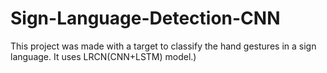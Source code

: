 # Sign-Language-Detection-CNN
This project was made with a target to classify the hand gestures in a sign language. It uses LRCN(CNN+LSTM) model.)
